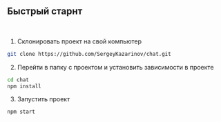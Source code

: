 
## Быстрый старнт
<br />

1. Склонировать проект на свой компьютер
``` bash
git clone https://github.com/SergeyKazarinov/chat.git
```

2. Перейти в папку с проектом и установить зависимости в проекте
``` bash
cd chat
npm install
```

3. Запустить проект
``` bash
npm start
```
